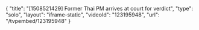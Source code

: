 {
    "title": "[1508521429] Former Thai PM arrives at court for verdict",
    "type": "solo",
    "layout": "iframe-static",
    "videoId": "123195948",
    "url": "\/tvpembed\/123195948"
}